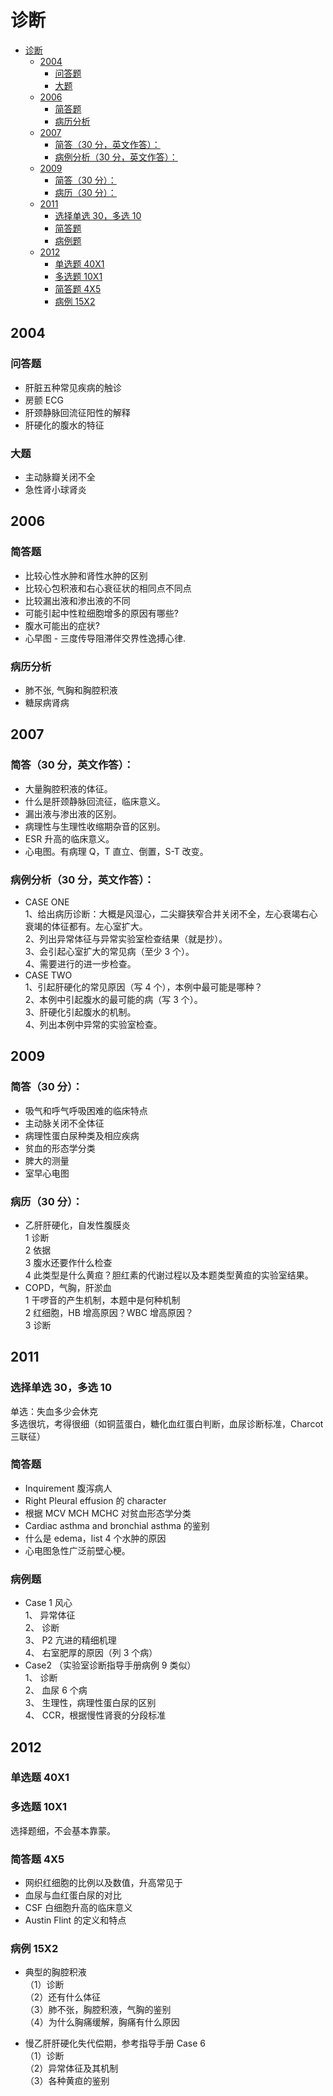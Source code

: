 # 诊断  
<!-- MDTOC maxdepth:6 firsth1:1 numbering:0 flatten:0 bullets:1 updateOnSave:1 -->

- [诊断](#诊断)   
   - [2004](#2004)   
      - [问答题](#问答题)   
      - [大题](#大题)   
   - [2006](#2006)   
      - [简答题](#简答题)   
      - [病历分析](#病历分析)   
   - [2007](#2007)   
      - [简答（30 分，英文作答）：](#简答（30-分，英文作答）：)   
      - [病例分析（30 分，英文作答）：](#病例分析（30-分，英文作答）：)   
   - [2009](#2009)   
      - [简答（30 分）：](#简答（30-分）：)   
      - [病历（30 分）：](#病历（30-分）：)   
   - [2011](#2011)   
      - [选择单选 30，多选 10](#选择单选-30，多选-10)   
      - [简答题](#简答题-1)   
      - [病例题](#病例题)   
   - [2012](#2012)   
      - [单选题 40X1](#单选题-40x1)   
      - [多选题 10X1](#多选题-10x1)   
      - [简答题 4X5](#简答题-4x5)   
      - [病例 15X2](#病例-15x2)   

<!-- /MDTOC -->

## 2004  
### 问答题  
- 肝脏五种常见疾病的触诊  
- 房颤 ECG  
- 肝颈静脉回流征阳性的解释  
- 肝硬化的腹水的特征  
### 大题  
- 主动脉瓣关闭不全  
- 急性肾小球肾炎  

## 2006
### 简答题  
- 比较心性水肿和肾性水肿的区别  
- 比较心包积液和右心衰征状的相同点不同点  
- 比较漏出液和渗出液的不同  
- 可能引起中性粒细胞增多的原因有哪些?  
- 腹水可能出的症状?  
- 心早图 - 三度传导阻滞伴交界性逸搏心律.  

### 病历分析  
- 肺不张, 气胸和胸腔积液  
- 糖尿病肾病  

## 2007  
### 简答（30 分，英文作答）：  
- 大量胸腔积液的体征。  
- 什么是肝颈静脉回流征，临床意义。  
- 漏出液与渗出液的区别。  
- 病理性与生理性收缩期杂音的区别。  
- ESR 升高的临床意义。  
- 心电图。有病理 Q，T 直立、倒置，S-T 改变。  
### 病例分析（30 分，英文作答）：  
- CASE ONE  
1、给出病历诊断：大概是风湿心，二尖瓣狭窄合并关闭不全，左心衰竭右心衰竭的体征都有。左心室扩大。  
2、列出异常体征与异常实验室检查结果（就是抄）。  
3、会引起心室扩大的常见病（至少 3 个）。  
4、需要进行的进一步检查。  
- CASE TWO  
1、引起肝硬化的常见原因（写 4 个），本例中最可能是哪种？  
2、本例中引起腹水的最可能的病（写 3 个）。  
3、肝硬化引起腹水的机制。  
4、列出本例中异常的实验室检查。  

## 2009  
### 简答（30 分）：  
- 吸气和呼气呼吸困难的临床特点  
- 主动脉关闭不全体征  
- 病理性蛋白尿种类及相应疾病  
- 贫血的形态学分类  
- 脾大的测量  
- 室早心电图  
### 病历（30 分）：  
- 乙肝肝硬化，自发性腹膜炎  
1 诊断  
2 依据  
3 腹水还要作什么检查  
4 此类型是什么黄疸？胆红素的代谢过程以及本题类型黄疸的实验室结果。  
- COPD，气胸，肝淤血  
1 干啰音的产生机制，本题中是何种机制  
2 红细胞，HB 增高原因？WBC 增高原因？  
3 诊断  

## 2011  
### 选择单选 30，多选 10  
单选：失血多少会休克  
多选很坑，考得很细（如铜蓝蛋白，糖化血红蛋白判断，血尿诊断标准，Charcot 三联征）  
### 简答题  
- Inquirement 腹泻病人  
- Right Pleural effusion 的 character  
- 根据 MCV MCH MCHC 对贫血形态学分类  
- Cardiac asthma and bronchial asthma 的鉴别  
- 什么是 edema，list 4 个水肿的原因  
- 心电图急性广泛前壁心梗。  
### 病例题  
- Case 1 风心  
1、  异常体征  
2、  诊断  
3、  P2 亢进的精细机理  
4、  右室肥厚的原因（列 3 个病）  
- Case2 （实验室诊断指导手册病例 9 类似）  
1、  诊断  
2、  血尿 6 个病  
3、  生理性，病理性蛋白尿的区别  
4、  CCR，根据慢性肾衰的分段标准  

## 2012  
### 单选题 40X1  
### 多选题 10X1  
选择题细，不会基本靠蒙。
### 简答题 4X5  
- 网织红细胞的比例以及数值，升高常见于  
- 血尿与血红蛋白尿的对比  
- CSF 白细胞升高的临床意义  
- Austin Flint 的定义和特点  

### 病例 15X2  
- 典型的胸腔积液  
（1）诊断  
（2）还有什么体征  
（3）肺不张，胸腔积液，气胸的鉴别  
（4）为什么胸痛缓解，胸痛有什么原因  

- 慢乙肝肝硬化失代偿期，参考指导手册 Case 6  
（1）诊断  
（2）异常体征及其机制  
（3）各种黄疸的鉴别  
